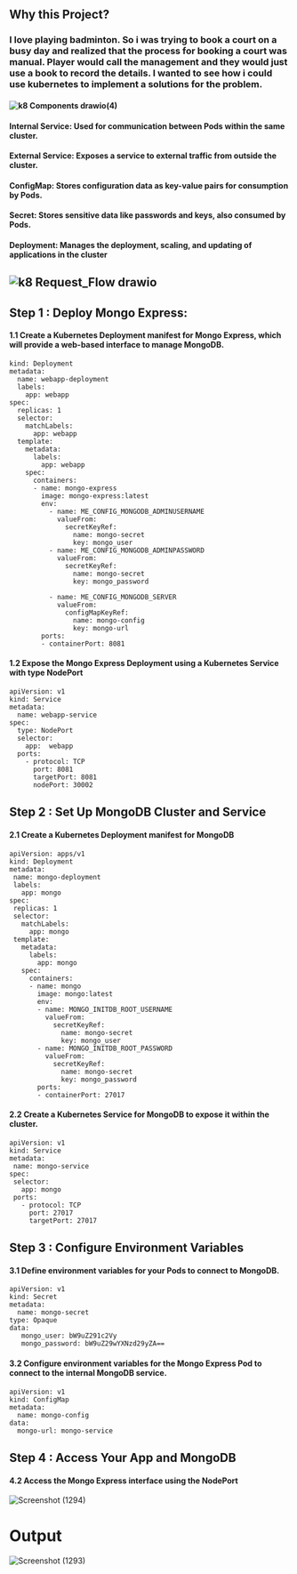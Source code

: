 ## Why this Project?

### I love playing badminton. So i was trying to book a court on a busy day and realized that the process for booking a court was manual. Player would call the management and they would just use a book to record the details.  I wanted to see how i could use kubernetes to implement a solutions for the problem. 
#### ![k8 Components drawio(4)](https://github.com/satya19977/Deploy-MERN-Application-Using-Kubernetes/assets/108000447/52a12216-7cc9-486e-a8d8-0f1ce519856f)

#### Internal Service: Used for communication between Pods within the same cluster.
#### External Service: Exposes a service to external traffic from outside the cluster.
#### ConfigMap: Stores configuration data as key-value pairs for consumption by Pods.
#### Secret: Stores sensitive data like passwords and keys, also consumed by Pods.
#### Deployment: Manages the deployment, scaling, and updating of applications in the cluster

## ![k8 Request_Flow drawio](https://github.com/satya19977/Deploy-MERN-Application-Using-Kubernetes/assets/108000447/5784e744-5775-45a0-bf70-0128b15a1095)
## Step 1 : Deploy Mongo Express:
#### 1.1 Create a Kubernetes Deployment manifest for Mongo Express, which will provide a web-based interface to manage MongoDB.
```
kind: Deployment
metadata:
  name: webapp-deployment
  labels:
    app: webapp
spec:
  replicas: 1
  selector:
    matchLabels:
      app: webapp
  template:
    metadata:
      labels:
        app: webapp
    spec:
      containers:
      - name: mongo-express
        image: mongo-express:latest
        env:
          - name: ME_CONFIG_MONGODB_ADMINUSERNAME
            valueFrom:
              secretKeyRef:
                name: mongo-secret
                key: mongo_user
          - name: ME_CONFIG_MONGODB_ADMINPASSWORD
            valueFrom:
              secretKeyRef:
                name: mongo-secret
                key: mongo_password

          - name: ME_CONFIG_MONGODB_SERVER
            valueFrom:
              configMapKeyRef:
                name: mongo-config
                key: mongo-url
        ports:
        - containerPort: 8081
```

        
#### 1.2 Expose the Mongo Express Deployment using a Kubernetes Service with type NodePort

```
apiVersion: v1
kind: Service
metadata:
  name: webapp-service 
spec:
  type: NodePort
  selector:
    app:  webapp
  ports:
    - protocol: TCP
      port: 8081
      targetPort: 8081
      nodePort: 30002
```
 
## Step 2 : Set Up MongoDB Cluster and Service
 #### 2.1 Create a Kubernetes Deployment manifest for MongoDB
 
 ```
 apiVersion: apps/v1
kind: Deployment
metadata:
  name: mongo-deployment
  labels:
    app: mongo
spec:
  replicas: 1
  selector:
    matchLabels:
      app: mongo
  template:
    metadata:
      labels:
        app: mongo
    spec:
      containers:
      - name: mongo
        image: mongo:latest
        env:
        - name: MONGO_INITDB_ROOT_USERNAME
          valueFrom:
            secretKeyRef:
              name: mongo-secret
              key: mongo_user
        - name: MONGO_INITDB_ROOT_PASSWORD
          valueFrom:
            secretKeyRef:
              name: mongo-secret
              key: mongo_password
        ports:
        - containerPort: 27017
 ```
 #### 2.2 Create a Kubernetes Service for MongoDB to expose it within the cluster.
 ```
 apiVersion: v1
kind: Service
metadata:
  name: mongo-service
spec:
  selector:
    app: mongo
  ports:
    - protocol: TCP
      port: 27017
      targetPort: 27017
 ```

## Step 3 : Configure Environment Variables
#### 3.1 Define environment variables for your  Pods to connect to MongoDB.
```
apiVersion: v1
kind: Secret
metadata:
  name: mongo-secret
type: Opaque
data:
   mongo_user: bW9uZ291c2Vy
   mongo_password: bW9uZ29wYXNzd29yZA==
```
#### 3.2 Configure environment variables for the Mongo Express Pod to connect to the internal MongoDB service.
```
apiVersion: v1
kind: ConfigMap
metadata:
  name: mongo-config
data: 
  mongo-url: mongo-service
```

## Step 4 : Access Your App and MongoDB
#### 4.2 Access the Mongo Express interface using the NodePort

![Screenshot (1294)](https://github.com/satya19977/Event-Management-System-Using-Kubernetes/assets/108000447/f60a8872-6216-4a15-85c5-cb5680d0d5be)



# Output


![Screenshot (1293)](https://github.com/satya19977/Event-Management-System-Using-Kubernetes/assets/108000447/826e72a1-bef6-4adf-8cfe-372b3c57ff1c)


